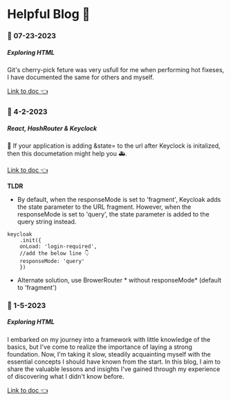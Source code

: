 # Helpful Blog 📯

### 🚥 07-23-2023

##### Exploring HTML 
Git's cherry-pick feture was very usfull for me when performing hot fixeses, I have documented the same for others and myself.


[Link to doc 👈](https://github.com/suvel/2023_blog/blob/main/react_hashrouter_keyclock.md)


### 🚥 4-2-2023

##### React, HashRouter & Keyclock
🦨 If your application is adding &state= to the url after Keyclock is initalized, then this documetation might help you 🚑.

[Link to doc 👈](https://github.com/suvel/2023_blog/blob/main/react_hashrouter_keyclock.md#react-hashrouter--keyclock "Link to doc")

**TLDR**
*  By default, when the responseMode is set to 'fragment', Keycloak adds the state parameter to the URL fragment. However, when the responseMode is set to 'query', the state parameter is added to the query string instead.
```
keycloak
    .init({ 
	onLoad: 'login-required',
	//add the below line 👇
	responseMode: 'query' 
	})
```
* Alternate solution, use BrowerRouter * without responseMode* (default to 'fragment')

### 🚥 1-5-2023

##### Exploring HTML 
I embarked on my journey into a framework with little knowledge of the basics, but I've come to realize the importance of laying a strong foundation. Now, I'm taking it slow, steadily acquainting myself with the essential concepts I should have known from the start. In this blog, I aim to share the valuable lessons and insights I've gained through my experience of discovering what I didn't know before.


[Link to doc 👈](https://github.com/suvel/2023_blog/blob/main/exploring_HTML.md)
